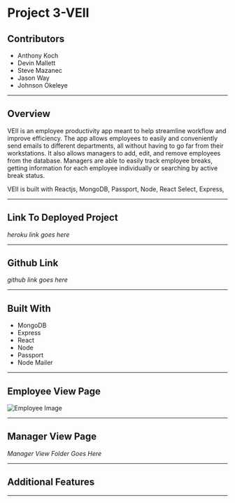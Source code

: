 # Project 3-VEII

## Contributors 
- Anthony Koch
- Devin Mallett 
- Steve Mazanec 
- Jason Way 
- Johnson Okeleye
___________________________________________________________________________________________________________________________________________
## Overview

VEII is an employee productivity app meant to help streamline workflow and improve efficiency. The app allows employees to easily and conveniently send emails to different departments, all without having to go far from their workstations. It also allows managers to add, edit, and remove employees from the database. Managers are able to easily track employee breaks, getting information for each employee individually or searching by active break status. 

VEII is built with Reactjs, MongoDB, Passport, Node, React Select, Express,
___________________________________________________________________________________________________________________________________________
## Link To Deployed Project 
*heroku link goes here*
___________________________________________________________________________________________________________________________________________
## Github Link 
*github link goes here*
_________________________________________________________________________________________________________________________________________

## Built With 
- MongoDB  
- Express  
- React
- Node
- Passport
- Node Mailer
_________________________________________________________________________________________________________________________________________
## Employee View Page 
![Employee Image](employee.png)
________________________________________________________________________________________________________________________________________

## Manager View Page
*Manager View Folder Goes Here*
___________________________________________________________________________________________________________________________________________
## Additional Features

________________________________________________________________________________________________________________________________________

